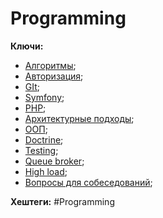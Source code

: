 
# Programming #

**Ключи:** 
* [Алгоритмы](Algorithms);
* [Авторизация](Authorization);
* [GIt](Git);
* [Symfony](Symfony-framework);
* [PHP](PHP);
* [Архитектурные подходы](Arch);
* [ООП](OOP);
* [Doctrine](Doctrine-ORM.md);
* [Testing](Testing);
* [Queue broker](queue-broker.md);
* [High load](high-load);
* [Вопросы для собеседований](job-questions);


**Хештеги:** #Programming